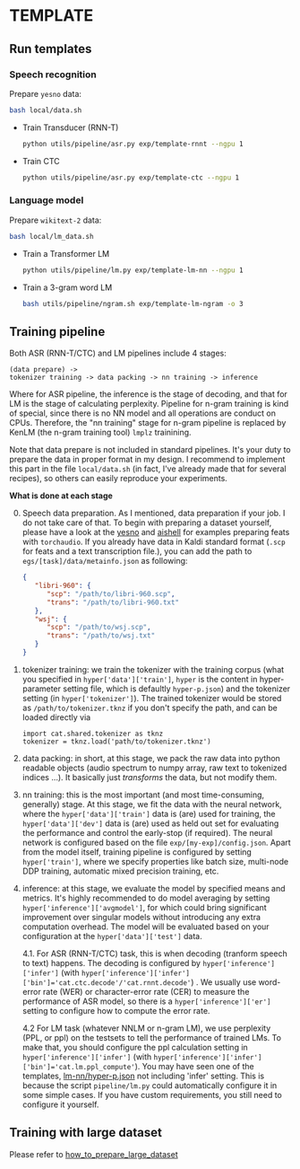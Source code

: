 # TEMPLATE

## Run templates

### Speech recognition

Prepare `yesno` data:

```bash
bash local/data.sh
```

- Train Transducer (RNN-T)

   ```bash
   python utils/pipeline/asr.py exp/template-rnnt --ngpu 1
   ```

- Train CTC

   ```bash
   python utils/pipeline/asr.py exp/template-ctc --ngpu 1
   ```

### Language model

Prepare `wikitext-2` data:

```bash
bash local/lm_data.sh
```

- Train a Transformer LM

   ```bash
   python utils/pipeline/lm.py exp/template-lm-nn --ngpu 1
   ```


- Train a 3-gram word LM

   ```bash
   bash utils/pipeline/ngram.sh exp/template-lm-ngram -o 3
   ```


## Training pipeline

Both ASR (RNN-T/CTC) and LM pipelines include 4 stages:

```
(data prepare) ->
tokenizer training -> data packing -> nn training -> inference
```

Where for ASR pipeline, the inference is the stage of decoding, and that for LM is the stage of calculating perplexity. Pipeline for n-gram training is kind of special, since there is no NN model and all operations are conduct on CPUs. Therefore, the "nn training" stage for n-gram pipeline is replaced by KenLM (the n-gram training tool) `lmplz` trainining.

Note that data prepare is not included in standard pipelines. It's your duty to prepare the data in proper format in my design. I recommend to implement this part in the file `local/data.sh` (in fact, I've already made that for several recipes), so others can easily reproduce your experiments.

**What is done at each stage**

0. Speech data preparation. As I mentioned, data preparation if your job. I do not take care of that. To begin with preparing a dataset yourself, please have a look at the [yesno](./local/data.sh) and [aishell](../aishell/local/data.sh) for examples preparing feats with `torchaudio`. If you already have data in Kaldi standard format (`.scp` for feats and a text transcription file.), you can add the path to `egs/[task]/data/metainfo.json` as following:
   ```json
   {
      "libri-960": {
         "scp": "/path/to/libri-960.scp",
         "trans": "/path/to/libri-960.txt"
      },
      "wsj": {
         "scp": "/path/to/wsj.scp",
         "trans": "/path/to/wsj.txt"
      }
   }
   ```

1. tokenizer training: we train the tokenizer with the training corpus (what you specified in `hyper['data']['train']`, `hyper` is the content in hyper-parameter setting file, which is defaultly `hyper-p.json`) and the tokenizer setting (in `hyper['tokenizer']`). The trained tokenizer would be stored as `/path/to/tokenizer.tknz` if you don't specify the path, and can be loaded directly via

   ```python3
   import cat.shared.tokenizer as tknz
   tokenizer = tknz.load('path/to/tokenizer.tknz')
   ```

2. data packing: in short, at this stage, we pack the raw data into python readable objects (audio spectrum to numpy array, raw text to tokenized indices ...). It basically just *transforms* the data, but not modify them.

3. nn training: this is the most important (and most time-consuming, generally) stage. At this stage, we fit the data with the neural network, where the `hyper['data']['train']` data is (are) used for training, the `hyper['data']['dev']` data is (are) used as held out set for evaluating the performance and control the early-stop (if required). The neural network is configured based on the file `exp/[my-exp]/config.json`. Apart from the model itself, training pipeline is configured by setting `hyper['train']`, where we specify properties like batch size, multi-node DDP training, automatic mixed precision training, etc.

4. inference: at this stage, we evaluate the model by specified means and metrics. It's highly recommended to do model averaging by setting `hyper['inference']['avgmodel']`, for which could bring significant improvement over singular models without introducing any extra computation overhead. The model will be evaluated based on your configuration at the `hyper['data']['test']` data.

   4.1. For ASR (RNN-T/CTC) task, this is when decoding (tranform speech to text) happens. The decoding is configured by `hyper['inference']['infer']` (with `hyper['inference']['infer']['bin']='cat.ctc.decode'/'cat.rnnt.decode'`) . We usually use word-error rate (WER) or character-error rate (CER) to measure the performance of ASR model, so there is a `hyper['inference']['er']` setting to configure how to compute the error rate.

   4.2 For LM task (whatever NNLM or n-gram LM), we use perplexity (PPL, or ppl) on the testsets to tell the performance of trained LMs. To make that, you should configure the ppl calculation setting in `hyper['inference']['infer']` (with `hyper['inference']['infer']['bin']='cat.lm.ppl_compute'`). You may have seen one of the templates, [lm-nn/hyper-p.json](exp/template-lm-nn/hyper-p.json) not including 'infer' setting. This is because the script `pipeline/lm.py` could automatically configure it in some simple cases. If you have custom requirements, you still need to configure it yourself.

## Training with large dataset

Please refer to [how_to_prepare_large_dataset](../../docs/how_to_prepare_large_dataset_ch.md)
